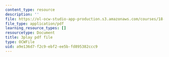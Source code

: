 ```yaml
---
content_type: resource
description: ''
file: https://ol-ocw-studio-app-production.s3.amazonaws.com/courses/18-06sc-linear-algebra-fall-2011/a9e136d7f2c9ebf2ee5bfd895382ccc9_l88D4r74gtM.pdf
file_type: application/pdf
learning_resource_types: []
resourcetype: Document
title: 3play pdf file
type: OCWFile
uid: a9e136d7-f2c9-ebf2-ee5b-fd895382ccc9
---
```

